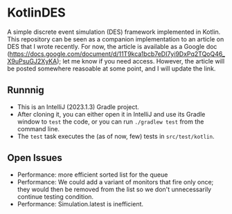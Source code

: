 # KotlinDES

A simple discrete event simulation (DES) framework implemented in Kotlin. This repository can be seen as a companion implementation to an article on DES that I wrote recently. For now, the article is available as a Google doc (https://docs.google.com/document/d/11T9kca1bcb7eDI7yi9DxPq2TQoQ46_X9uPsuGJ2XyKA); let me know if you need access. However, the article will be posted somewhere reasoable at some point, and I will update the link.

## Runnnig

* This is an IntelliJ (2023.1.3) Gradle project. 
* After cloning it, you can either 
open it in IntelliJ and use its Gradle window to `test` the code, or you
can run `./gradlew test` from the command line. 
* The `test` task executes the
(as of now, few) tests in `src/test/kotlin`.


## Open Issues
 
* Performance: more efficient sorted list for the queue
* Performance: We could add a variant of monitors that fire only once;
  they would then be removed from the list so we don't 
  unnecessarily continue testing condition.
* Performance: Simulation.latest is inefficient.

  

